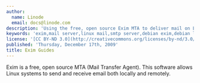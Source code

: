 ```yaml
---
author:
  name: Linode
  email: docs@linode.com
description: 'Using the free, open source Exim MTA to deliver mail on Linux systems.'
keywords: 'exim,mail server,linux mail,smtp server,debian exim,debian lenny'
license: '[CC BY-ND 3.0](http://creativecommons.org/licenses/by-nd/3.0/us/)'
published: 'Thursday, December 17th, 2009'
title: Exim Guides
---
```


Exim is a free, open source MTA (Mail Transfer Agent). This software allows Linux systems to send and receive email both locally and remotely.
